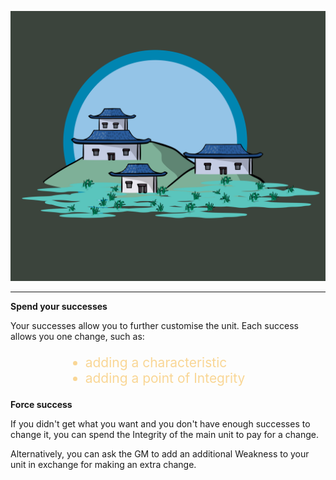 ![Town|30](/content/media/rpg/townblue.png)

---

**Spend your successes**

Your successes allow you to further customise the unit.  Each success allows you one change, such as:


<ul style="font-size:1.5em; text-align:left; margin-left:4em; color:#F9D695;"; >
<li>adding a characteristic</li>

<li>adding a point of Integrity</li>
</ul>





**Force success**

If you didn't get what you want and you don't have enough successes to change it, you can spend the Integrity of the main unit to pay for a change.

Alternatively, you can ask the GM to add an additional Weakness to your unit in exchange for making an extra change.


